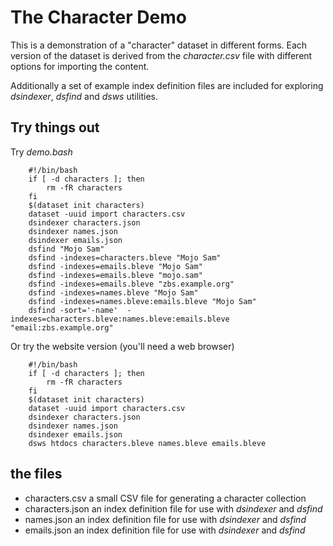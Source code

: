 
# The Character Demo

This is a demonstration of a "character" dataset in different forms. Each 
version of the dataset is derived from the _character.csv_ file with 
different options for importing the content.

Additionally a set of example index definition files are included for
exploring _dsindexer_, _dsfind_ and _dsws_ utilities.

## Try things out

Try _demo.bash_

```shell
    #!/bin/bash
    if [ -d characters ]; then
        rm -fR characters
    fi
    $(dataset init characters)
    dataset -uuid import characters.csv
    dsindexer characters.json
    dsindexer names.json
    dsindexer emails.json
    dsfind "Mojo Sam"
    dsfind -indexes=characters.bleve "Mojo Sam"
    dsfind -indexes=emails.bleve "Mojo Sam"
    dsfind -indexes=emails.bleve "mojo.sam"
    dsfind -indexes=emails.bleve "zbs.example.org"
    dsfind -indexes=names.bleve "Mojo Sam"
    dsfind -indexes=names.bleve:emails.bleve "Mojo Sam" 
    dsfind -sort='-name'  -indexes=characters.bleve:names.bleve:emails.bleve "email:zbs.example.org"
```

Or try the website version (you'll need a web browser)

```shell
    #!/bin/bash
    if [ -d characters ]; then
        rm -fR characters
    fi
    $(dataset init characters)
    dataset -uuid import characters.csv
    dsindexer characters.json
    dsindexer names.json
    dsindexer emails.json
    dsws htdocs characters.bleve names.bleve emails.bleve
```

## the files

+ characters.csv a small CSV file for generating a character collection
+ characters.json an index definition file for use with _dsindexer_ and _dsfind_
+ names.json an index definition file for use with _dsindexer_ and _dsfind_
+ emails.json an index definition file for use with _dsindexer_ and _dsfind_

